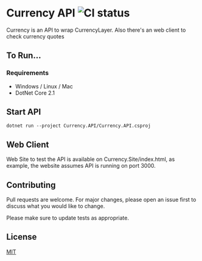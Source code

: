 # Currency API ![CI status](https://img.shields.io/badge/build-passing-brightgreen.svg)

Currency is an API to wrap CurrencyLayer. Also there's an web client to check currency quotes

## To Run...

### Requirements
* Windows / Linux / Mac
* DotNet Core 2.1


## Start API

```dotnet
dotnet run --project Currency.API/Currency.API.csproj
```

## Web Client
Web Site to test the API is available on Currency.Site/index.html, as example, the website assumes API is running on port 3000.

## Contributing
Pull requests are welcome. For major changes, please open an issue first to discuss what you would like to change.

Please make sure to update tests as appropriate.

## License
[MIT](https://choosealicense.com/licenses/mit/)